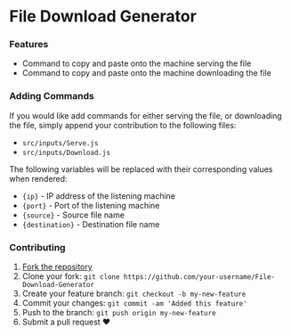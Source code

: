 # File Download Generator

### Features

- Command to copy and paste onto the machine serving the file
- Command to copy and paste onto the machine downloading the file

### Adding Commands

If you would like add commands for either serving the file, or downloading the file, simply append your contribution to the following files:

- `src/inputs/Serve.js`
- `src/inputs/Download.js`

The following variables will be replaced with their corresponding values when rendered:

- `{ip}` - IP address of the listening machine
- `{port}` - Port of the listening machine
- `{source}` - Source file name
- `{destination}` - Destination file name

### Contributing

1. [Fork the repository](https://github.com/Jake-Ruston/File-Download-Generator/fork)
2. Clone your fork: `git clone https://github.com/your-username/File-Download-Generator`
3. Create your feature branch: `git checkout -b my-new-feature`
4. Commit your changes: `git commit -am 'Added this feature'`
5. Push to the branch: `git push origin my-new-feature`
6. Submit a pull request ❤
